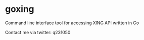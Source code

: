 # goxing
Command line interface tool for accessing XING API written in Go

Contact me via twitter: q231050

